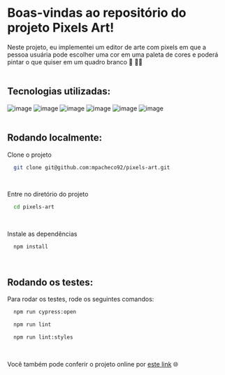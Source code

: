# Boas-vindas ao repositório do projeto Pixels Art!

Neste projeto, eu implementei um editor de arte com pixels em que a pessoa usuária pode escolher uma cor em uma paleta de cores e poderá pintar o que quiser em um quadro branco 🎨 🧑‍🎨  
<br>

## Tecnologias utilizadas:

![image](https://img.shields.io/badge/HTML5-E34F26?style=for-the-badge&logo=html5&logoColor=white)
![image](https://img.shields.io/badge/CSS3-1572B6?style=for-the-badge&logo=css3&logoColor=white)
![image](https://img.shields.io/badge/JavaScript-323330?style=for-the-badge&logo=javascript&logoColor=F7DF1E)
![image](https://img.shields.io/badge/eslint-3A33D1?style=for-the-badge&logo=eslint&logoColor=white)
![image](https://img.shields.io/badge/stylelint-000?style=for-the-badge&logo=stylelint&logoColor=white)
![image](https://img.shields.io/badge/Cypress-17202C?style=for-the-badge&logo=cypress&logoColor=white)  
<br>

## Rodando localmente:

Clone o projeto

```bash
  git clone git@github.com:mpacheco92/pixels-art.git
```
<br>

Entre no diretório do projeto

```bash
  cd pixels-art
```
<br>

Instale as dependências

```bash
  npm install
```
<br>

## Rodando os testes:

Para rodar os testes, rode os seguintes comandos:

```bash
  npm run cypress:open
```
```bash
  npm run lint
```
```bash
  npm run lint:styles
```
<br>

Você também pode conferir o projeto online por [este link](https://mpacheco92.github.io/pixels-art/) 🌐
